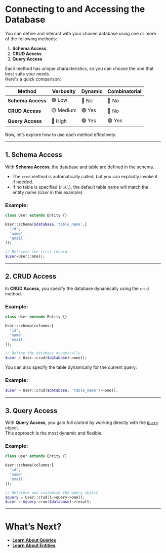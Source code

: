 # Connecting to and Accessing the Database  

You can define and interact with your chosen database using one or more of the following methods:  

1. **Schema Access**  
2. **CRUD Access**  
3. **Query Access**  

Each method has unique characteristics, so you can choose the one that best suits your needs.  
Here's a quick comparison:  

| Method        | Verbosity | Dynamic | Combinatorial |  
|---------------|-----------|---------|---------------|  
| **Schema Access** | 🟢 Low    | 🔴 No    | 🔴 No          |  
| **CRUD Access**   | 🟡 Medium | 🟢 Yes   | 🔴 No          |  
| **Query Access**  | 🔴 High   | 🟢 Yes   | 🟢 Yes         |  

Now, let’s explore how to use each method effectively.  

---

## 1. Schema Access  

With **Schema Access**, the database and table are defined in the schema.
- The `crud` method is automatically called, but you can explicitly invoke it if needed.  
- If no table is specified (`null`), the default table name will match the entity name (*User* in this example).  

### Example:  
```php
class User extends Entity {}

User::schema($database,'table_name',[
  'id',
  'name',
  'email'
]);

// Retrieve the first record
$user=User::one();
```  

---

## 2. CRUD Access  

In **CRUD Access**, you specify the database dynamically using the `crud` method.  

### Example:  
```php
class User extends Entity {}

User::schema(columns:[
  'id',
  'name',
  'email'
]);

// Define the database dynamically
$user = User::crud($database)->one();
```  

You can also specify the table dynamically for the current query:  

### Example:  
```php
$user = User::crud($database, 'table_name')->one();
```  

---

## 3. Query Access  

With **Query Access**, you gain full control by working directly with the [`Query`](query.md) object.  
This approach is the most dynamic and flexible.  

### Example:  
```php
class User extends Entity {}

User::schema(columns:[
  'id',
  'name',
  'email'
]);

// Retrieve and customize the query object
$query = User::crud()->query->one();
$user = $query->run($database)->result;
```  

---

# What’s Next?  

- [**Learn About Queries**](query.md)
- [**Learn About Entities**](entity.md)
